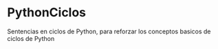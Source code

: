 # PythonCiclos
Sentencias en ciclos de Python, para reforzar los conceptos basicos de ciclos de Python 
